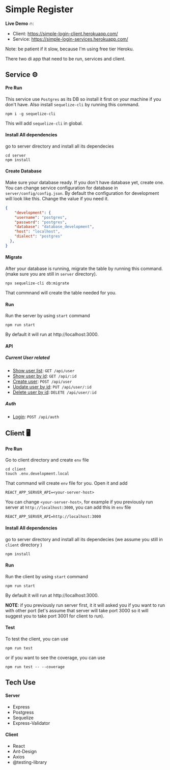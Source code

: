 # Simple Register

**Live Demo** 🔥: 

- Client: https://simple-login-client.herokuapp.com/
- Service: https://simple-login-services.herokuapp.com/

Note: be patient if it slow, because I'm using free tier Heroku.


There two di app that need to be run, services and client.

## Service ⚙️

#### Pre Run

This service use  `Postgres` as its DB so install it first on your machine if you don't have. Also install `sequelize-cli` by running this command.

```shell
npm i -g sequelize-cli
```

This will add `sequelize-cli` in global.



#### Install All dependencies

go to server directory and install all its dependecies

```shell
cd server
npm install
```



#### Create Database

Make sure your database ready. If you don't have database yet, create one. You can change service configuration for database in `server/config/config.json`. By default the configuration for development will look like this. Change the value if you need it.

```json
{
	"development": {
    "username": "postgres",
    "password": "postgres",
    "database": "database_development",
    "host": "localhost",
    "dialect": "postgres"
  },
}
```



#### Migrate

After your database is running, migrate the table by running this command. (make sure you are still in `server` directory). 

```shell
npx sequelize-cli db:migrate
```

That commnand will create the table needed for you.



#### Run

Run the server by using `start` command

```shell
npm run start
```

By default it will run at http://localhost:3000.



#### API

##### Current User related

- [Show user list](docs/user/get-all.md): `GET /api/user`
- [Show user by id](docs/user/get-by-id.md): `GET /api/:id`
- [Create user](docs/user/create.md): `POST /api/user`
- [Update user by id](docs/user/update.md):  `PUT /api/user/:id`
- [Delete user by id](docs/user/delete.md): `DELETE /api/user/:id`

##### Auth

- [Login](docs/auth/login.md): `POST /api/auth`



## Client 🖥

#### Pre Run

Go to client directory and create `env` file

```shell
cd client
touch .env.development.local
```

That command will create `env` file for you. Open it and add

```shell
REACT_APP_SERVER_API=<your-server-host>
```

You can change `<your-server-host>`, for example if you previously run server at `http://localhost:3000`, you can add this in `env` file

```
REACT_APP_SERVER_API=http://localhost:3000
```



#### Install All dependencies

go to server directory and install all its dependecies (we assume you still in `client` directory )

```shell
npm install
```



#### Run

Run the client by using `start` command

```shell
npm run start
```

By default it will run at http://localhost:3000. 

**NOTE**: if you previously run server first, it it will asked you if you want to run with other port (let's assume that server will take port 3000 so it will suggest you to take port 3001 for client to run).



#### Test

To test the client, you can use 

```shell
npm run test
```

or if you want to see the coverage, you can use

```
npm run test -- --coverage
```





## Tech Use

#### Server

- Express
- Postgress
- Sequelize
- Express-Validator



#### Client

- React
- Ant-Design
- Axios
- @testing-library

  

